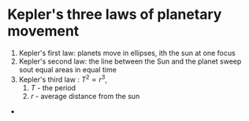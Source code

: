 # Kepler's three laws of planetary movement
1. Kepler's first law: planets move in ellipses, ith the sun at one focus
2. Kepler's second law: the line between the Sun and the planet sweep sout equal areas in equal time 
3. Kepler's third law : $T^2 \propto r^3$, 
	1. $T$ - the period
	2. $r$ - average distance from the sun
- 